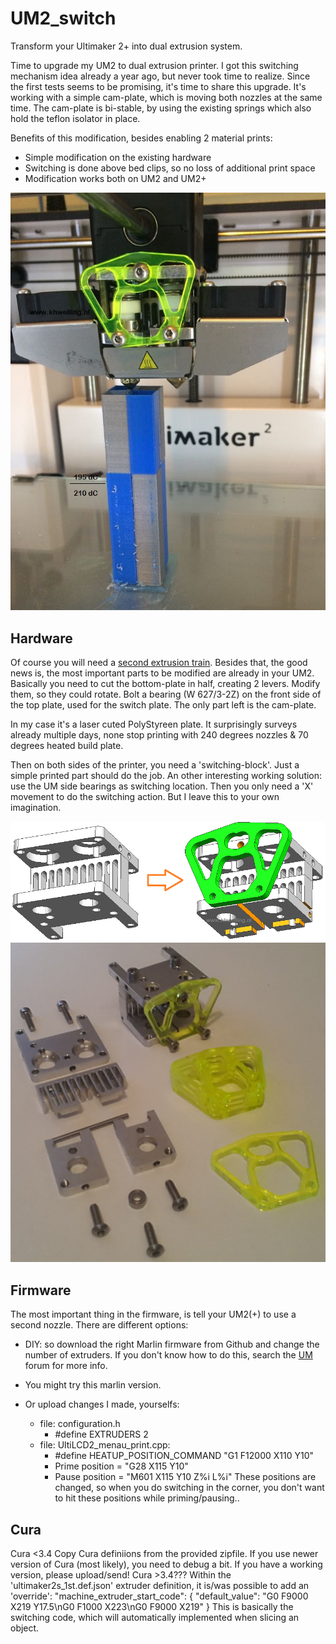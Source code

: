 # UM2_switch
Transform your Ultimaker 2+ into dual extrusion system.

Time to upgrade my UM2 to dual extrusion printer. I got this switching mechanism idea already a year ago, but never took time to realize. Since the first tests seems to be promising, it's time to share this upgrade. It's working with a simple cam-plate, which is moving both nozzles at the same time. The cam-plate is bi-stable, by using the existing springs which also hold the teflon isolator in place.

Benefits of this modification, besides enabling 2 material prints:
- Simple modification on the existing hardware
- Switching is done above bed clips, so no loss of additional print space
- Modification works both on UM2 and UM2+ 

![UM2s dual nozzle lifting](https://github.com/KoosWelling/UM2_switch/blob/main/um2s_dual_nozzle_lifting.jpg)

## Hardware
Of course you will need a <a href="https://ultimaker.com/en/products/extrusion-upgrade-kit" target="blank">second extrusion train</a>.
Besides that, the good news is, the most important parts to be modified are already in your UM2. Basically you need to cut the bottom-plate in half, creating 2 levers. Modify them, so they could rotate. Bolt a bearing (W 627/3-2Z) on the front side of the top plate, used for the switch plate. 
The only part left is the cam-plate. 

In my case it's a laser cuted PolyStyreen plate. It surprisingly surveys already multiple days, none stop printing with 240 degrees nozzles & 70 degrees heated build plate.

Then on both sides of the printer, you need a 'switching-block'. Just a simple printed part should do the job. An other interesting working solution: use the UM side bearings as switching location. Then you only need a 'X' movement to do the switching action. But I leave this to your own imagination.

![UM2 parts modified](https://github.com/KoosWelling/UM2_switch/blob/main/um2s_part_modifications.png)
![UM2s assembly](https://github.com/KoosWelling/UM2_switch/blob/main/um2s_assembly.jpg)

## Firmware
The most important thing in the firmware, is tell your UM2(+) to use a second nozzle. There are different options:

* DIY: so download the right Marlin firmware from Github and change the number of extruders.
If you don't know how to do this, search the <a href="https://ultimaker.com/en/community/hardware" target="blank">UM</a> forum for more info.

* You might try this marlin version. 

* Or upload changes I made, yourselfs:
  * file: configuration.h
    - #define EXTRUDERS 2
  * file: UltiLCD2_menau_print.cpp:
    - #define HEATUP_POSITION_COMMAND "G1 F12000 X110 Y10"
    - Prime position = "G28 X115 Y10"
    - Pause position = "M601 X115 Y10 Z%i L%i"
These positions are changed, so when you do switching in the corner, you don't want to hit these positions while priming/pausing..

## Cura
Cura <3.4
Copy Cura definiions from the provided zipfile.
If you use newer version of Cura (most likely), you need to debug a bit.
If you have a working version, please upload/send!
Cura >3.4???
Within the 'ultimaker2s_1st.def.json' extruder definition, it is/was possible to add an 'override':
"machine_extruder_start_code": { "default_value": "G0 F9000 X219 Y17.5\nG0 F1000 X223\nG0 F9000 X219" }
This is basically the switching code, which will automatically implemented when slicing an object.
